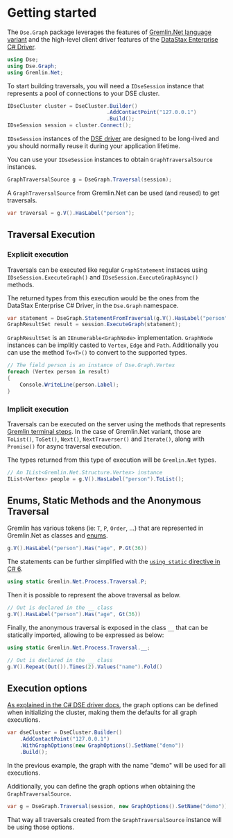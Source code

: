 # Getting started

The `Dse.Graph` package leverages the features of [Gremlin.Net language variant][glv] and the high-level client driver
features of the [DataStax Enterprise C# Driver][dse-driver].

```c#
using Dse;
using Dse.Graph;
using Gremlin.Net;
```

To start building traversals, you will need a `IDseSession` instance that represents a pool of connections to your
DSE cluster.
 
```c#
IDseCluster cluster = DseCluster.Builder()
                                .AddContactPoint("127.0.0.1")
                                .Build();
IDseSession session = cluster.Connect();
```

`IDseSession` instances of the [DSE driver][dse-driver] are designed to be long-lived and you should normally
reuse it during your application lifetime.

You can use your `IDseSession` instances to obtain `GraphTraversalSource` instances.

```c#
GraphTraversalSource g = DseGraph.Traversal(session);
```

A `GraphTraversalSource` from Gremlin.Net can be used (and reused) to get traversals.

```c#
var traversal = g.V().HasLabel("person");
```

## Traversal Execution

### Explicit execution

Traversals can be executed like regular `GraphStatement` instaces using `IDseSession.ExecuteGraph()` and
`IDseSession.ExecuteGraphAsync()` methods.

The returned types from this execution would be the ones from the DataStax Enterprise C# Driver, in the `Dse.Graph`
namespace.

```c#
var statement = DseGraph.StatementFromTraversal(g.V().HasLabel("person"));
GraphResultSet result = session.ExecuteGraph(statement);
```

`GraphResultSet` is an `IEnumerable<GraphNode>` implementation. `GraphNode` instances can be implitly casted to
`Vertex`, `Edge` and `Path`. Additionally you can use the method `To<T>()` to convert to the supported types.

```c#
// The field person is an instance of Dse.Graph.Vertex
foreach (Vertex person in result)
{
    Console.WriteLine(person.Label);
}
```

### Implicit execution

Traversals can be executed on the server using the methods that represents [Gremlin terminal steps][gremlin-terminal].
In the case of Gremlin.Net variant, those are `ToList()`, `ToSet()`, `Next()`, `NextTraverser()` and `Iterate()`, 
along with `Promise()` for async traversal execution.

The types returned from this type of execution will be `Gremlin.Net` types.

```c#
// An IList<Gremlin.Net.Structure.Vertex> instance
IList<Vertex> people = g.V().HasLabel("person").ToList();
```

## Enums, Static Methods and the Anonymous Traversal

Gremlin has various tokens (ie: `T`, `P`, `Order`, ...) that are represented in Gremlin.Net as
classes and [enums][enum].

```c#
g.V().HasLabel("person").Has("age", P.Gt(36))
```

The statements can be further simplified with the [`using static` directive in C# 6][using-static].

```c#
using static Gremlin.Net.Process.Traversal.P;
```

Then it is possible to represent the above traversal as below.

```c#
// Out is declared in the __ class
g.V().HasLabel("person").Has("age", Gt(36))
```

Finally, the anonymous traversal is exposed in the class `__` that can be statically imported, allowing 
to be expressed as below:

```c#
using static Gremlin.Net.Process.Traversal.__;
```

```c#
// Out is declared in the __ class
g.V().Repeat(Out()).Times(2).Values("name").Fold()
```

## Execution options

[As explained in the C# DSE driver docs][graph-options], the graph options can be defined when initializing the
cluster, making them the defaults for all graph executions.

```c#
var dseCluster = DseCluster.Builder()
    .AddContactPoint("127.0.0.1")
    .WithGraphOptions(new GraphOptions().SetName("demo"))
    .Build();
```

In the previous example, the graph with the name "demo" will be used for all executions.

Additionally, you can define the graph options when obtaining the `GraphTraversalSource`.

```c#
var g = DseGraph.Traversal(session, new GraphOptions().SetName("demo"));
```

That way all traversals created from the `GraphTraversalSource` instance will be using those options.

[glv]: http://tinkerpop.apache.org/docs/current/reference/#gremlinnet
[gremlin-terminal]: http://tinkerpop.apache.org/docs/current/reference/#terminal-steps
[dse-driver]: https://github.com/datastax/csharp-dse-driver
[enum]: https://docs.microsoft.com/en-us/dotnet/csharp/language-reference/keywords/enum
[using-static]: https://docs.microsoft.com/en-us/dotnet/csharp/language-reference/keywords/using-static
[graph-options]: http://docs.datastax.com/en/developer/csharp-driver-dse/latest/features/graph-support/#graph-options